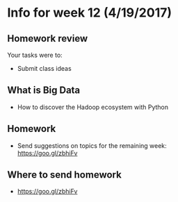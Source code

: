 # Info for week 12 (4/19/2017)

## Homework review

Your tasks were to:
* Submit class ideas

## What is Big Data 

* How to discover the Hadoop ecosystem with Python 

## Homework 

* Send suggestions on topics for the remaining week: https://goo.gl/zbhiFv

## Where to send homework

* https://goo.gl/zbhiFv
